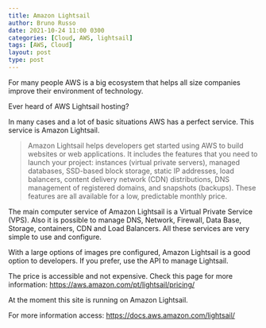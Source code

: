 ```yaml
---
title: Amazon Lightsail
author: Bruno Russo
date: 2021-10-24 11:00 0300
categories: [Cloud, AWS, lightsail]
tags: [AWS, Cloud]
layout: post
type: post
---
```


For many people AWS is a big ecosystem that helps all size companies improve their environment of technology.

Ever heard of AWS Lightsail hosting?

In many cases and a lot of basic situations AWS has a perfect service. This service is Amazon Lightsail.

> Amazon Lightsail helps developers get started using AWS to build websites or web applications. It includes the features that you need to launch your project: instances (virtual private servers), managed databases, SSD-based block storage, static IP addresses, load balancers, content delivery network (CDN) distributions, DNS management of registered domains, and snapshots (backups). These features are all available for a low, predictable monthly price.

The main computer service of Amazon Lightsail is a Virtual Private Service (VPS). Also it is possible to manage DNS, Network, Firewall, Data Base, Storage, containers, CDN and Load Balancers. All these services are very simple to use and configure. 

With a large options of images pre configured, Amazon Lightsail is a good option to developers. If you prefer, use the API to manage Lightsail.

The price is accessible and not expensive. Check this page for more information: https://aws.amazon.com/pt/lightsail/pricing/

At the moment this site is running on Amazon Lightsail.

For more information access: https://docs.aws.amazon.com/lightsail/
